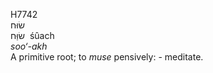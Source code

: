 <body>
  <p>H7742<br>  שׂוּח  <br> שׂוַּח  ‎  śûach  <br><i>soo‘-akh </i><br>A primitive root; to <i>muse</i> pensively: - meditate.<br></p>
 </body>